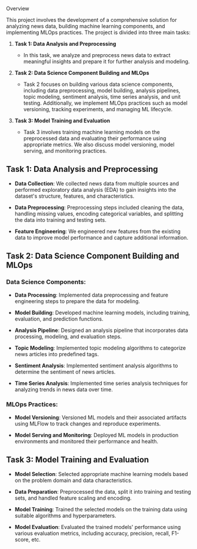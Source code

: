 Overview

This project involves the development of a comprehensive solution for analyzing news data, building machine learning components, and implementing MLOps practices. The project is divided into three main tasks:

1. **Task 1: Data Analysis and Preprocessing**
   - In this task, we analyze and preprocess news data to extract meaningful insights and prepare it for further analysis and modeling.

2. **Task 2: Data Science Component Building and MLOps**
   - Task 2 focuses on building various data science components, including data preprocessing, model building, analysis pipelines, topic modeling, sentiment analysis, time series analysis, and unit testing. Additionally, we implement MLOps practices such as model versioning, tracking experiments, and managing ML lifecycle.

3. **Task 3: Model Training and Evaluation**
   - Task 3 involves training machine learning models on the preprocessed data and evaluating their performance using appropriate metrics. We also discuss model versioning, model serving, and monitoring practices.

## Task 1: Data Analysis and Preprocessing

- **Data Collection**: We collected news data from multiple sources and performed exploratory data analysis (EDA) to gain insights into the dataset's structure, features, and characteristics.

- **Data Preprocessing**: Preprocessing steps included cleaning the data, handling missing values, encoding categorical variables, and splitting the data into training and testing sets.

- **Feature Engineering**: We engineered new features from the existing data to improve model performance and capture additional information.

## Task 2: Data Science Component Building and MLOps

### Data Science Components:

- **Data Processing**: Implemented data preprocessing and feature engineering steps to prepare the data for modeling.

- **Model Building**: Developed machine learning models, including training, evaluation, and prediction functions.

- **Analysis Pipeline**: Designed an analysis pipeline that incorporates data processing, modeling, and evaluation steps.

- **Topic Modeling**: Implemented topic modeling algorithms to categorize news articles into predefined tags.

- **Sentiment Analysis**: Implemented sentiment analysis algorithms to determine the sentiment of news articles.

- **Time Series Analysis**: Implemented time series analysis techniques for analyzing trends in news data over time.

### MLOps Practices:

- **Model Versioning**: Versioned ML models and their associated artifacts using MLFlow to track changes and reproduce experiments.

- **Model Serving and Monitoring**: Deployed ML models in production environments and monitored their performance and health.

## Task 3: Model Training and Evaluation

- **Model Selection**: Selected appropriate machine learning models based on the problem domain and data characteristics.

- **Data Preparation**: Preprocessed the data, split it into training and testing sets, and handled feature scaling and encoding.

- **Model Training**: Trained the selected models on the training data using suitable algorithms and hyperparameters.

- **Model Evaluation**: Evaluated the trained models' performance using various evaluation metrics, including accuracy, precision, recall, F1-score, etc.
